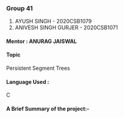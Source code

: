 <h3> Group 41</h3>

1. AYUSH SINGH - 2020CSB1079
2. ANIVESH SINGH GURJER - 2020CSB1071

<h4> Mentor : ANURAG JAISWAL </h4>

<h4> Topic </h4>
Persistent Segment Trees

<h4> Language Used : </h4>C

<h4> A Brief Summary of the project:- </h4>
